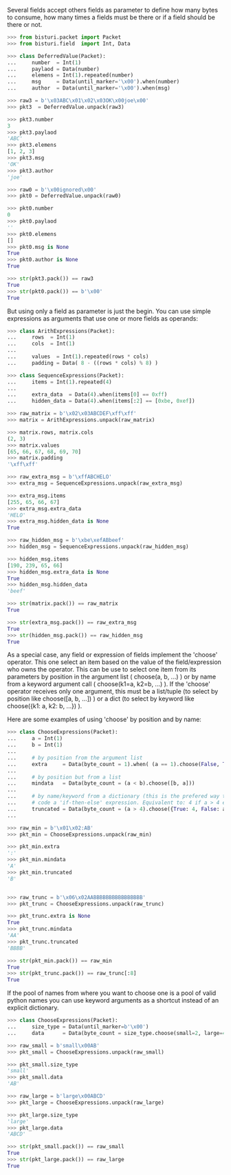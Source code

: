 Several fields accept others fields as parameter to define how many bytes to consume, how many times a fields must be there or if a field should be there or not.

```python
>>> from bisturi.packet import Packet
>>> from bisturi.field  import Int, Data

>>> class DeferredValue(Packet):
...     number  = Int(1)
...     paylaod = Data(number)
...     elemens = Int(1).repeated(number)
...     msg     = Data(until_marker='\x00').when(number)
...     author  = Data(until_marker='\x00').when(msg)

>>> raw3 = b'\x03ABC\x01\x02\x03OK\x00joe\x00'
>>> pkt3  = DeferredValue.unpack(raw3)

>>> pkt3.number
3
>>> pkt3.paylaod
'ABC'
>>> pkt3.elemens
[1, 2, 3]
>>> pkt3.msg
'OK'
>>> pkt3.author
'joe'

>>> raw0 = b'\x00ignored\x00'
>>> pkt0 = DeferredValue.unpack(raw0)

>>> pkt0.number
0
>>> pkt0.paylaod
''
>>> pkt0.elemens
[]
>>> pkt0.msg is None
True
>>> pkt0.author is None
True

>>> str(pkt3.pack()) == raw3
True
>>> str(pkt0.pack()) == b'\x00'
True

```

But using only a field as parameter is just the begin. You can use simple expressions as arguments that use one or more fields as operands:

```python
>>> class ArithExpressions(Packet):
...     rows  = Int(1)
...     cols  = Int(1)
...
...     values  = Int(1).repeated(rows * cols)
...     padding = Data( 8 - ((rows * cols) % 8) )

>>> class SequenceExpressions(Packet):
...     items = Int(1).repeated(4)
...     
...     extra_data  = Data(4).when(items[0] == 0xff)
...     hidden_data = Data(4).when(items[:2] == [0xbe, 0xef])

>>> raw_matrix = b'\x02\x03ABCDEF\xff\xff'
>>> matrix = ArithExpressions.unpack(raw_matrix)

>>> matrix.rows, matrix.cols
(2, 3)
>>> matrix.values
[65, 66, 67, 68, 69, 70]
>>> matrix.padding
'\xff\xff'

>>> raw_extra_msg = b'\xffABCHELO'
>>> extra_msg = SequenceExpressions.unpack(raw_extra_msg)

>>> extra_msg.items
[255, 65, 66, 67]
>>> extra_msg.extra_data
'HELO'
>>> extra_msg.hidden_data is None
True

>>> raw_hidden_msg = b'\xbe\xefABbeef'
>>> hidden_msg = SequenceExpressions.unpack(raw_hidden_msg)

>>> hidden_msg.items
[190, 239, 65, 66]
>>> hidden_msg.extra_data is None
True
>>> hidden_msg.hidden_data
'beef'

>>> str(matrix.pack()) == raw_matrix
True

>>> str(extra_msg.pack()) == raw_extra_msg
True
>>> str(hidden_msg.pack()) == raw_hidden_msg
True

```

As a special case, any field or expression of fields implement the 'choose' operator. This one select an item based on the value of the field/expression who owns the operator.
This can be use to select one item from its parameters by position in the argument list ( choose(a, b, ...) ) or by name from a keyword argument call ( choose(k1=a, k2=b, ...) ). 
If the 'choose' operator receives only one argument, this must  be a list/tuple (to select by position like choose([a, b, ...]) ) or a dict (to select by keyword like choose({k1: a, k2: b, ...}) ).

Here are some examples of using 'choose' by position and by name:

```python
>>> class ChooseExpressions(Packet):
...     a = Int(1)
...     b = Int(1)
...
...     # by position from the argument list
...     extra     = Data(byte_count = 1).when( (a == 1).choose(False, True) )
...
...     # by position but from a list
...     mindata   = Data(byte_count = (a < b).choose([b, a]))
...
...     # by name/keyword from a dictionary (this is the prefered way to 
...     # code a 'if-then-else' expression. Equivalent to: 4 if a > 4 else a 
...     truncated = Data(byte_count = (a > 4).choose({True: 4, False: a}))
...

>>> raw_min = b'\x01\x02:AB'
>>> pkt_min = ChooseExpressions.unpack(raw_min)

>>> pkt_min.extra
':'
>>> pkt_min.mindata
'A'
>>> pkt_min.truncated
'B'


>>> raw_trunc = b'\x06\x02AABBBBBBBBBBBBBBBB'
>>> pkt_trunc = ChooseExpressions.unpack(raw_trunc)

>>> pkt_trunc.extra is None
True
>>> pkt_trunc.mindata
'AA'
>>> pkt_trunc.truncated
'BBBB'

>>> str(pkt_min.pack()) == raw_min
True
>>> str(pkt_trunc.pack()) == raw_trunc[:8]
True

```

If the pool of names from where you want to choose one is a pool of valid python names you can use keyword arguments as a shortcut instead of an explicit dictionary. 

```python
>>> class ChooseExpressions(Packet):
...     size_type = Data(until_marker=b'\x00')
...     data      = Data(byte_count = size_type.choose(small=2, large=4, extra_large=8))

>>> raw_small = b'small\x00AB'
>>> pkt_small = ChooseExpressions.unpack(raw_small)

>>> pkt_small.size_type
'small'
>>> pkt_small.data
'AB'

>>> raw_large = b'large\x00ABCD'
>>> pkt_large = ChooseExpressions.unpack(raw_large)

>>> pkt_large.size_type
'large'
>>> pkt_large.data
'ABCD'

>>> str(pkt_small.pack()) == raw_small
True
>>> str(pkt_large.pack()) == raw_large
True

```


